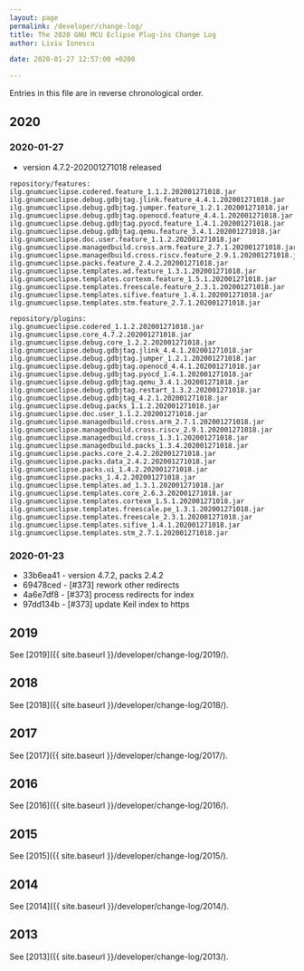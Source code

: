 ```yaml
---
layout: page
permalink: /developer/change-log/
title: The 2020 GNU MCU Eclipse Plug-ins Change Log
author: Liviu Ionescu

date: 2020-01-27 12:57:00 +0200

---
```


Entries in this file are in reverse chronological order.

## 2020

### 2020-01-27

* version 4.7.2-202001271018 released

```
repository/features:
ilg.gnumcueclipse.codered.feature_1.1.2.202001271018.jar
ilg.gnumcueclipse.debug.gdbjtag.jlink.feature_4.4.1.202001271018.jar
ilg.gnumcueclipse.debug.gdbjtag.jumper.feature_1.2.1.202001271018.jar
ilg.gnumcueclipse.debug.gdbjtag.openocd.feature_4.4.1.202001271018.jar
ilg.gnumcueclipse.debug.gdbjtag.pyocd.feature_1.4.1.202001271018.jar
ilg.gnumcueclipse.debug.gdbjtag.qemu.feature_3.4.1.202001271018.jar
ilg.gnumcueclipse.doc.user.feature_1.1.2.202001271018.jar
ilg.gnumcueclipse.managedbuild.cross.arm.feature_2.7.1.202001271018.jar
ilg.gnumcueclipse.managedbuild.cross.riscv.feature_2.9.1.202001271018.jar
ilg.gnumcueclipse.packs.feature_2.4.2.202001271018.jar
ilg.gnumcueclipse.templates.ad.feature_1.3.1.202001271018.jar
ilg.gnumcueclipse.templates.cortexm.feature_1.5.1.202001271018.jar
ilg.gnumcueclipse.templates.freescale.feature_2.3.1.202001271018.jar
ilg.gnumcueclipse.templates.sifive.feature_1.4.1.202001271018.jar
ilg.gnumcueclipse.templates.stm.feature_2.7.1.202001271018.jar

repository/plugins:
ilg.gnumcueclipse.codered_1.1.2.202001271018.jar
ilg.gnumcueclipse.core_4.7.2.202001271018.jar
ilg.gnumcueclipse.debug.core_1.2.2.202001271018.jar
ilg.gnumcueclipse.debug.gdbjtag.jlink_4.4.1.202001271018.jar
ilg.gnumcueclipse.debug.gdbjtag.jumper_1.2.1.202001271018.jar
ilg.gnumcueclipse.debug.gdbjtag.openocd_4.4.1.202001271018.jar
ilg.gnumcueclipse.debug.gdbjtag.pyocd_1.4.1.202001271018.jar
ilg.gnumcueclipse.debug.gdbjtag.qemu_3.4.1.202001271018.jar
ilg.gnumcueclipse.debug.gdbjtag.restart_1.3.2.202001271018.jar
ilg.gnumcueclipse.debug.gdbjtag_4.2.1.202001271018.jar
ilg.gnumcueclipse.debug.packs_1.1.2.202001271018.jar
ilg.gnumcueclipse.doc.user_1.1.2.202001271018.jar
ilg.gnumcueclipse.managedbuild.cross.arm_2.7.1.202001271018.jar
ilg.gnumcueclipse.managedbuild.cross.riscv_2.9.1.202001271018.jar
ilg.gnumcueclipse.managedbuild.cross_1.3.1.202001271018.jar
ilg.gnumcueclipse.managedbuild.packs_1.3.4.202001271018.jar
ilg.gnumcueclipse.packs.core_2.4.2.202001271018.jar
ilg.gnumcueclipse.packs.data_2.4.2.202001271018.jar
ilg.gnumcueclipse.packs.ui_1.4.2.202001271018.jar
ilg.gnumcueclipse.packs_1.4.2.202001271018.jar
ilg.gnumcueclipse.templates.ad_1.3.1.202001271018.jar
ilg.gnumcueclipse.templates.core_2.6.3.202001271018.jar
ilg.gnumcueclipse.templates.cortexm_1.5.1.202001271018.jar
ilg.gnumcueclipse.templates.freescale.pe_1.3.1.202001271018.jar
ilg.gnumcueclipse.templates.freescale_2.3.1.202001271018.jar
ilg.gnumcueclipse.templates.sifive_1.4.1.202001271018.jar
ilg.gnumcueclipse.templates.stm_2.7.1.202001271018.jar
```

### 2020-01-23

* 33b6ea41 - version 4.7.2,  packs 2.4.2
* 69478ced - [#373] rework other redirects
* 4a6e7df8 - [#373] process redirects for index
* 97dd134b - [#373] update Keil index to https

## 2019

See [2019]({{ site.baseurl }}/developer/change-log/2019/).

## 2018

See [2018]({{ site.baseurl }}/developer/change-log/2018/).

## 2017

See [2017]({{ site.baseurl }}/developer/change-log/2017/).

## 2016

See [2016]({{ site.baseurl }}/developer/change-log/2016/).

## 2015

See [2015]({{ site.baseurl }}/developer/change-log/2015/).

## 2014

See [2014]({{ site.baseurl }}/developer/change-log/2014/).

## 2013

See [2013]({{ site.baseurl }}/developer/change-log/2013/).
